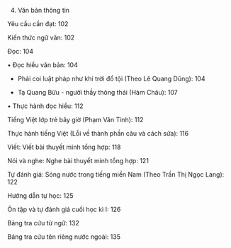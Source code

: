 4. Văn bản thông tin

Yêu cầu cần đạt: 102

Kiến thức ngữ văn: 102

Đọc: 104

• Đọc hiểu văn bản: 104

- Phải coi luật pháp như khi trời đổ tội (Theo Lê Quang Dũng): 104

- Tạ Quang Bửu - người thầy thông thái (Hàm Châu): 107

• Thực hành đọc hiểu: 112

Tiếng Việt lớp trẻ bây giờ (Phạm Văn Tình): 112

Thực hành tiếng Việt (Lỗi về thành phần câu và cách sửa): 116

Viết: Viết bài thuyết minh tổng hợp: 118

Nói và nghe: Nghe bài thuyết minh tổng hợp: 121

Tự đánh giá: Sóng nước trong tiếng miền Nam (Theo Trần Thị Ngọc Lang): 122

Hướng dẫn tự học: 125

Ôn tập và tự đánh giá cuối học kì I: 126

Bảng tra cứu từ ngữ: 132

Bảng tra cứu tên riêng nước ngoài: 135